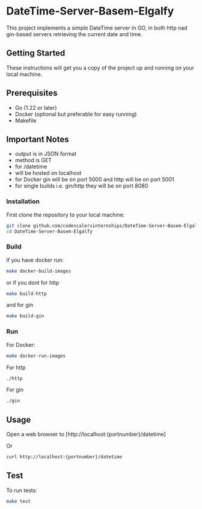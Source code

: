 # DateTime-Server-Basem-Elgalfy

This project implements a simple DateTime server in GO, in both http nad gin-based servers retrieving the current date and time.

## Getting Started

These instructions will get you a copy of the project up and running on your local machine.

## Prerequisites

- Go (1.22 or later)
- Docker (optional but preferable for easy running)
- Makefile

## Important Notes

- output is in JSON format 
- method is GET 
- for /datetime
- will be hosted on localhost
- for Docker gin will be on port 5000 and http will be on port 5001
- for single builds i.e. gin/http they will be on port 8080
  
### Installation

First clone the repository to your local machine:

```sh
git clone github.com/codescalersinternships/DateTime-Server-Basem-Elgalfy
cd DateTime-Server-Basem-Elgalfy
```


### Build

If you have docker run:

```sh
make docker-build-images
```

or if you dont for http 

```sh
make build-http 
```

and for gin 

```sh
make build-gin
```

### Run

For Docker:

```sh
make docker-run-images
```

For http

```sh
./http
```

For gin

```sh
./gin
```

## Usage

Open a web browser to [http://localhost:{portnumber}/datetime]

Or

```sh
curl http://localhost:{portnumber}/datetime
```

## Test

To run tests: 

```sh
make test
```






